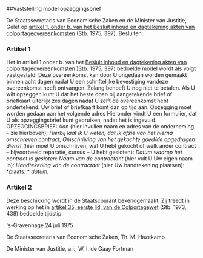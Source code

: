 <meta http-equiv='Content-Type' content='text/html; charset=utf-8' />

##Vaststelling model opzeggingsbrief

De Staatssecretaris van Economische Zaken en de Minister van Justitie,  
Gelet op [artikel 1, onder b, van het Besluit inhoud en dagtekening akten van colportageovereenkomsten](../../../../../AMvB/besluit/akten/van/colportageovereenkomsten/BWBR0002984/README.md) (Stb. 1975, 397).
Besluiten:    

### Artikel  1  

Het in artikel 1 onder b. van het [Besluit inhoud en dagtekening akten van colportageovereenkomsten](../../../../../AMvB/besluit/akten/van/colportageovereenkomsten/BWBR0002984/README.md) )Stb. 1975, 397) bedoelde model wordt als volgt vastgesteld: Deze overeenkomst kan door U ongedaan worden gemaakt binnen acht dagen nadat U een schriftelijke bevestiging vandeze overeenkomst heeft ontvangen. Zolang behoeft U nog niet te betalen. Als U wilt opzeggen kunt U dat het beste doen bij aangetekende brief of briefkaart uiterlijk zes dagen nadat U zelft de overeenkomst hebt ondertekend. Uw brief of briefkaart komt dan op tijd aan. Opzegging moet worden gedaan aan het volgende adres Hieronder vindt U een formulier, dat U als opzeggingsbrief kunt gebruiken, nadat het is ingevuld. OPZEGGINGSBRIEF:  *Aan* (hier invullen naam en adres van de onderneming – zie hierboven);  *Hierbij laat ik U weten, dat ik afzie van het hierna omschreven contract, Omschrijving van het gekochte goed/de opgedragen dienst* (hier moet U omschrijven, wat U hebt gekocht of welk ander contract – bijvoorbeeld reparatie, cursus – U hebt gesloten):  *Datum waarop het contract is gesloten:*   *Naam van de contractant* (hier vult U Uw eigen naam in):  *Handtekening van de contractant* (hier Uw handtekening plaatsen):  *plaats: * *datum:* 

### Artikel  2  

Deze beschikking wordt in de Staatscourant bekendgemaakt. Zij treedt in werking op het in [artikel 35, eerste lid, van de Colportagewet](../../../../../wet/colportagewet/BWBR0002896/README.md) (Stb. 1973, 438) bedoelde tijdstip. 

's-Gravenhage 
24 juli 1975    

De
Staatssecretaris van Economische Zaken, 
Th. M. Hazekamp   

De 
Minister van Justitie, a.i., 
W. I. de Gaay Fortman      
